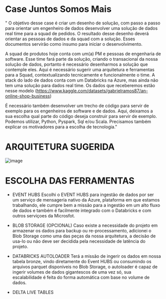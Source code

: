 # Case Juntos Somos Mais 

" O objetivo desse case é criar um desenho de solução, com passo a passo para orientar um engenheiro de dados desenvolver uma solução de dados real time para a squad de pedidos. O resultado desse desenho deverá orientar as pessoas de dados e da squad com a solução. Esses documentos servirão como insumo para iniciar o desenvolvimento.

A squad de produtos hoje conta com um(a) PM e pessoas de engenharia de software. Esse time fará parte da solução, criando o transacional da nossa solução de dados, portanto é necessário desenharmos a solução que contemple eles. Aqui é necessário sugerir uma arquitetura e ferramentas para a Squad, contextualizando tecnicamente e funcionalmente o time. A stack do lado de dados conta com um Databricks na Azure, mas ainda não tem uma solução para dados real time.
Os dados que receberemos estão nesse modelo (https://www.kaggle.com/datasets/gabrielramos87/an-online-shop-business)

É necessário também desenvolver um trecho de código para servir de exemplo para os engenheiros de software e de dados. Aqui, deixamos a sua escolha qual parte do código deseja construir para servir de exemplo. Podemos utilizar, Python, Pyspark, Sql e/ou Scala. Precisamos também explicar os motivadores para a escolha de tecnologia."

# ARQUITETURA SUGERIDA

![image](https://github.com/user-attachments/assets/62a1b30a-6bf9-47f6-bdd1-03a66b84f371)

# ESCOLHA DAS FERRAMENTAS 

- EVENT HUBS
Escolhi o EVENT HUBS para ingestão de dados por ser um serviço de mensageria nativo da Azure, plataforma em que estamos trabalhando, ele cumpre bem a missão para a ingestão em um alto fluxo de dados e também é facilmente integrado com o Databricks e com outros serviçoes da Microsfot.

- BLOB STORAGE (OPCIONAL)
Caso existe a necessidade do projeto em armazenar os dados para backup ou re-processamento, adicionei o Blob Storage como uma das peças da nossa arquitetura, a decisão de usa-lo ou não deve ser decidida pela necessidade de latência do projeto.

- DATABRICKS AUTOLOADER
Terá a missão de ingerir os dados em nossa tabela bronze, vindo diretamente do Event HUBS ou consumindo os arquivos parquet disponíveis no Blob Storage, o autoloader é capaz de ingerir volumes de dados gigantescos de uma vez só, sua escalabilidade é feita do forma automática com base no volume de dados.

 - DELTA LIVE TABLES
